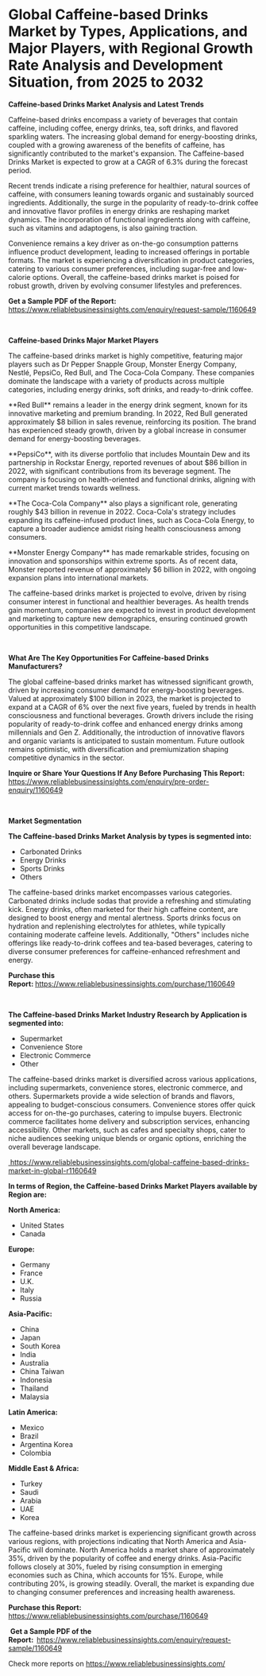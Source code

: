 <p><h1>Global Caffeine-based Drinks Market by Types, Applications, and Major Players, with Regional Growth Rate Analysis and Development Situation, from 2025 to 2032</h1></p><p><strong>Caffeine-based Drinks Market Analysis and Latest Trends</strong></p>
<p><p>Caffeine-based drinks encompass a variety of beverages that contain caffeine, including coffee, energy drinks, tea, soft drinks, and flavored sparkling waters. The increasing global demand for energy-boosting drinks, coupled with a growing awareness of the benefits of caffeine, has significantly contributed to the market's expansion. The Caffeine-based Drinks Market is expected to grow at a CAGR of 6.3% during the forecast period. </p><p>Recent trends indicate a rising preference for healthier, natural sources of caffeine, with consumers leaning towards organic and sustainably sourced ingredients. Additionally, the surge in the popularity of ready-to-drink coffee and innovative flavor profiles in energy drinks are reshaping market dynamics. The incorporation of functional ingredients along with caffeine, such as vitamins and adaptogens, is also gaining traction. </p><p>Convenience remains a key driver as on-the-go consumption patterns influence product development, leading to increased offerings in portable formats. The market is experiencing a diversification in product categories, catering to various consumer preferences, including sugar-free and low-calorie options. Overall, the caffeine-based drinks market is poised for robust growth, driven by evolving consumer lifestyles and preferences.</p></p>
<p><strong>Get a Sample PDF of the Report:&nbsp;</strong> <a href="https://www.reliablebusinessinsights.com/enquiry/request-sample/1160649?utm_campaign=3561&utm_medium=2&utm_source=Github&utm_content=ia&utm_term=22032025&utm_id=caffeine-based-drinks">https://www.reliablebusinessinsights.com/enquiry/request-sample/1160649</a></p>
<p>&nbsp;</p>
<p><strong>Caffeine-based Drinks Major Market Players</strong></p>
<p><p>The caffeine-based drinks market is highly competitive, featuring major players such as Dr Pepper Snapple Group, Monster Energy Company, Nestlé, PepsiCo, Red Bull, and The Coca-Cola Company. These companies dominate the landscape with a variety of products across multiple categories, including energy drinks, soft drinks, and ready-to-drink coffee.</p><p>**Red Bull** remains a leader in the energy drink segment, known for its innovative marketing and premium branding. In 2022, Red Bull generated approximately $8 billion in sales revenue, reinforcing its position. The brand has experienced steady growth, driven by a global increase in consumer demand for energy-boosting beverages.</p><p>**PepsiCo**, with its diverse portfolio that includes Mountain Dew and its partnership in Rockstar Energy, reported revenues of about $86 billion in 2022, with significant contributions from its beverage segment. The company is focusing on health-oriented and functional drinks, aligning with current market trends towards wellness.</p><p>**The Coca-Cola Company** also plays a significant role, generating roughly $43 billion in revenue in 2022. Coca-Cola's strategy includes expanding its caffeine-infused product lines, such as Coca-Cola Energy, to capture a broader audience amidst rising health consciousness among consumers.</p><p>**Monster Energy Company** has made remarkable strides, focusing on innovation and sponsorships within extreme sports. As of recent data, Monster reported revenue of approximately $6 billion in 2022, with ongoing expansion plans into international markets.</p><p>The caffeine-based drinks market is projected to evolve, driven by rising consumer interest in functional and healthier beverages. As health trends gain momentum, companies are expected to invest in product development and marketing to capture new demographics, ensuring continued growth opportunities in this competitive landscape.</p></p>
<p>&nbsp;</p>
<p><strong>What Are The Key Opportunities For Caffeine-based Drinks Manufacturers?</strong></p>
<p><p>The global caffeine-based drinks market has witnessed significant growth, driven by increasing consumer demand for energy-boosting beverages. Valued at approximately $100 billion in 2023, the market is projected to expand at a CAGR of 6% over the next five years, fueled by trends in health consciousness and functional beverages. Growth drivers include the rising popularity of ready-to-drink coffee and enhanced energy drinks among millennials and Gen Z. Additionally, the introduction of innovative flavors and organic variants is anticipated to sustain momentum. Future outlook remains optimistic, with diversification and premiumization shaping competitive dynamics in the sector.</p></p>
<p><strong>Inquire or Share Your Questions If Any Before Purchasing This Report:</strong> <a href="https://www.reliablebusinessinsights.com/enquiry/pre-order-enquiry/1160649?utm_campaign=3561&utm_medium=2&utm_source=Github&utm_content=ia&utm_term=22032025&utm_id=caffeine-based-drinks">https://www.reliablebusinessinsights.com/enquiry/pre-order-enquiry/1160649</a></p>
<p>&nbsp;</p>
<p><strong>Market Segmentation</strong></p>
<p><strong>The Caffeine-based Drinks Market Analysis by types is segmented into:</strong></p>
<p><ul><li>Carbonated Drinks</li><li>Energy Drinks</li><li>Sports Drinks</li><li>Others</li></ul></p>
<p><p>The caffeine-based drinks market encompasses various categories. Carbonated drinks include sodas that provide a refreshing and stimulating kick. Energy drinks, often marketed for their high caffeine content, are designed to boost energy and mental alertness. Sports drinks focus on hydration and replenishing electrolytes for athletes, while typically containing moderate caffeine levels. Additionally, "Others" includes niche offerings like ready-to-drink coffees and tea-based beverages, catering to diverse consumer preferences for caffeine-enhanced refreshment and energy.</p></p>
<p><strong>Purchase this Report:&nbsp;</strong><a href="https://www.reliablebusinessinsights.com/purchase/1160649?utm_campaign=3561&utm_medium=2&utm_source=Github&utm_content=ia&utm_term=22032025&utm_id=caffeine-based-drinks">https://www.reliablebusinessinsights.com/purchase/1160649</a></p>
<p>&nbsp;</p>
<p><strong>The Caffeine-based Drinks Market Industry Research by Application is segmented into:</strong></p>
<p><ul><li>Supermarket</li><li>Convenience Store</li><li>Electronic Commerce</li><li>Other</li></ul></p>
<p><p>The caffeine-based drinks market is diversified across various applications, including supermarkets, convenience stores, electronic commerce, and others. Supermarkets provide a wide selection of brands and flavors, appealing to budget-conscious consumers. Convenience stores offer quick access for on-the-go purchases, catering to impulse buyers. Electronic commerce facilitates home delivery and subscription services, enhancing accessibility. Other markets, such as cafes and specialty shops, cater to niche audiences seeking unique blends or organic options, enriching the overall beverage landscape.</p></p>
<p><a href="https://www.reliablebusinessinsights.com/global-caffeine-based-drinks-market-in-global-r1160649?utm_campaign=3561&utm_medium=2&utm_source=Github&utm_content=ia&utm_term=22032025&utm_id=caffeine-based-drinks">&nbsp;https://www.reliablebusinessinsights.com/global-caffeine-based-drinks-market-in-global-r1160649</a></p>
<p><strong>In terms of Region, the Caffeine-based Drinks Market Players available by Region are:</strong></p>
<p>
    <p> <strong> North America: </strong>
        <ul>
            <li>United States</li>
            <li>Canada</li>
        </ul>
        </p> 
    <p> <strong> Europe: </strong>
        <ul>
            <li>Germany</li>
            <li>France</li>
            <li>U.K.</li>
            <li>Italy</li>
            <li>Russia</li>
        </ul>
        </p> 
    <p> <strong> Asia-Pacific: </strong>
        <ul>
            <li>China</li>
            <li>Japan</li>
            <li>South Korea</li>
            <li>India</li>
            <li>Australia</li>
            <li>China Taiwan</li>
            <li>Indonesia</li>
            <li>Thailand</li>
            <li>Malaysia</li>
        </ul>
        </p> 
    <p> <strong> Latin America: </strong>
        <ul>
            <li>Mexico</li>
            <li>Brazil</li>
            <li>Argentina Korea</li>
            <li>Colombia</li>
        </ul>
        </p> 
    <p> <strong> Middle East & Africa: </strong>
        <ul>
            <li>Turkey</li>
            <li>Saudi</li>
            <li>Arabia</li>
            <li>UAE</li>
            <li>Korea</li>
        </ul>
    </p>
    </p>
<p><p>The caffeine-based drinks market is experiencing significant growth across various regions, with projections indicating that North America and Asia-Pacific will dominate. North America holds a market share of approximately 35%, driven by the popularity of coffee and energy drinks. Asia-Pacific follows closely at 30%, fueled by rising consumption in emerging economies such as China, which accounts for 15%. Europe, while contributing 20%, is growing steadily. Overall, the market is expanding due to changing consumer preferences and increasing health awareness.</p></p>
<p><strong>Purchase this Report: </strong><a href="https://www.reliablebusinessinsights.com/purchase/1160649?utm_campaign=3561&utm_medium=2&utm_source=Github&utm_content=ia&utm_term=22032025&utm_id=caffeine-based-drinks">https://www.reliablebusinessinsights.com/purchase/1160649</a></p>
<p>&nbsp;<strong>Get a Sample PDF of the Report:&nbsp;&nbsp;</strong><a href="https://www.reliablebusinessinsights.com/enquiry/request-sample/1160649?utm_campaign=3561&utm_medium=2&utm_source=Github&utm_content=ia&utm_term=22032025&utm_id=caffeine-based-drinks">https://www.reliablebusinessinsights.com/enquiry/request-sample/1160649</a></p>
<p><strong></strong></p>
<p>Check more reports on <a href="https://www.reliablebusinessinsights.com/?utm_campaign=3561&utm_medium=2&utm_source=Github&utm_content=ia&utm_term=22032025&utm_id=caffeine-based-drinks">https://www.reliablebusinessinsights.com/</a></p>
